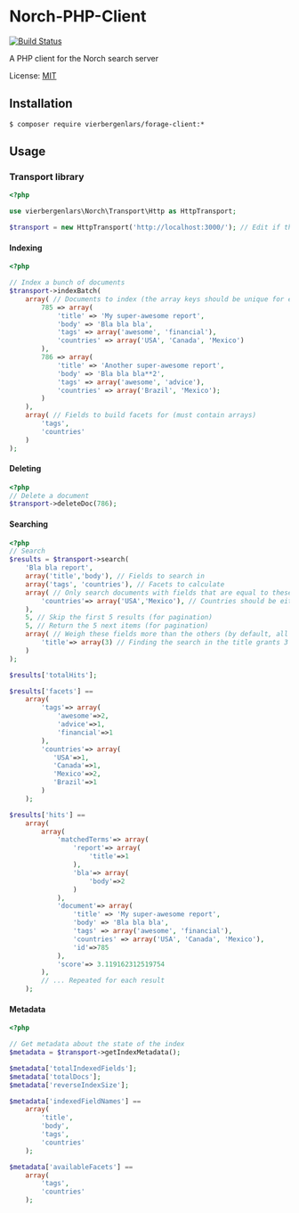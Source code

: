 Norch-PHP-Client
================

[![Build Status](https://travis-ci.org/vierbergenlars/Norch-PHP-Client.png?branch=master)](https://travis-ci.org/vierbergenlars/Norch-PHP-Client)

A PHP client for the Norch search server

License: [MIT](https://github.com/vierbergenlars/Norch-PHP-Client/blob/master/LICENSE)

## Installation

`$ composer require vierbergenlars/forage-client:*`

## Usage

### Transport library

```php
<?php

use vierbergenlars\Norch\Transport\Http as HttpTransport;

$transport = new HttpTransport('http://localhost:3000/'); // Edit if the Norch server lives somewhere else

```

#### Indexing

```php
<?php

// Index a bunch of documents
$transport->indexBatch(
    array( // Documents to index (the array keys should be unique for each document on the server)
        785 => array(
            'title' => 'My super-awesome report',
            'body' => 'Bla bla bla',
            'tags' => array('awesome', 'financial'),
            'countries' => array('USA', 'Canada', 'Mexico')
        ),
        786 => array(
            'title' => 'Another super-awesome report',
            'body' => 'Bla bla bla**2',
            'tags' => array('awesome', 'advice'),
            'countries' => array('Brazil', 'Mexico');
        )
    ),
    array( // Fields to build facets for (must contain arrays)
        'tags',
        'countries'
    )
);
```

#### Deleting

```php
<?php
// Delete a document
$transport->deleteDoc(786);
```

#### Searching

```php
<?php
// Search
$results = $transport->search(
    'Bla bla report',
    array('title','body'), // Fields to search in
    array('tags', 'countries'), // Facets to calculate
    array( // Only search documents with fields that are equal to these values
        'countries'=> array('USA','Mexico'), // Countries should be either USA or Mexico
    ),
    5, // Skip the first 5 results (for pagination)
    5, // Return the 5 next items (for pagination)
    array( // Weigh these fields more than the others (by default, all fields are weighed 1)
        'title'=> array(3) // Finding the search in the title grants 3 times more points than finding it elsewhere
    )
);

$results['totalHits'];

$results['facets'] ==
    array(
        'tags'=> array(
            'awesome'=>2,
            'advice'=>1,
            'financial'=>1
        ),
        'countries'=> array(
           'USA'=>1,
           'Canada'=>1,
           'Mexico'=>2,
           'Brazil'=>1
        )
    );

$results['hits'] ==
    array(
        array(
            'matchedTerms'=> array(
                'report'=> array(
                    'title'=>1
                ),
                'bla'=> array(
                    'body'=>2
                )
            ),
            'document'=> array(
                'title' => 'My super-awesome report',
                'body' => 'Bla bla bla',
                'tags' => array('awesome', 'financial'),
                'countries' => array('USA', 'Canada', 'Mexico'),
                'id'=>785
            ),
            'score'=> 3.119162312519754
        ),
        // ... Repeated for each result
    );

```

#### Metadata

```php
<?php

// Get metadata about the state of the index
$metadata = $transport->getIndexMetadata();

$metadata['totalIndexedFields'];
$metadata['totalDocs'];
$metadata['reverseIndexSize'];

$metadata['indexedFieldNames'] ==
    array(
        'title',
        'body',
        'tags',
        'countries'
    );

$metadata['availableFacets'] ==
    array(
        'tags',
        'countries'
    );
```
